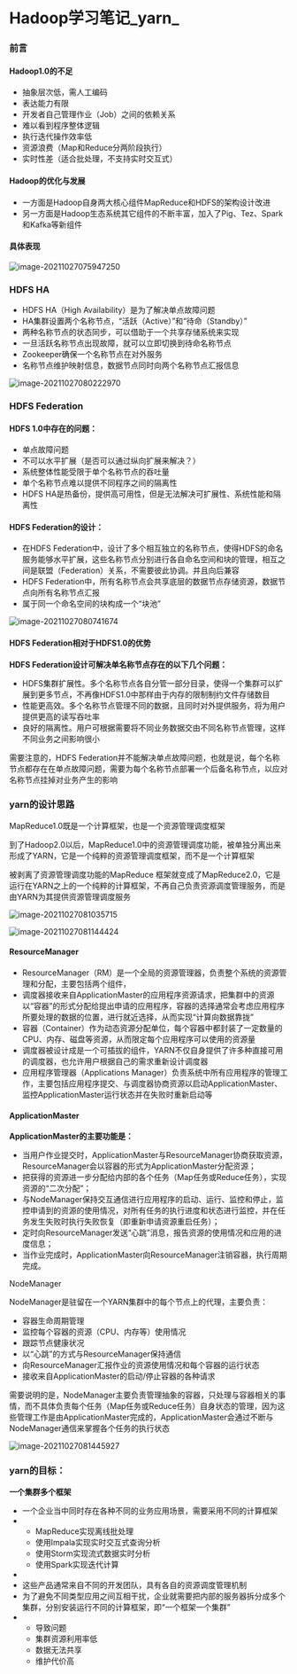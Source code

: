 # Hadoop学习笔记_yarn_

### 前言

#### Hadoop1.0的不足

- 抽象层次低，需人工编码
- 表达能力有限
- 开发者自己管理作业（Job）之间的依赖关系
- 难以看到程序整体逻辑
- 执行迭代操作效率低
- 资源浪费（Map和Reduce分两阶段执行）
- 实时性差（适合批处理，不支持实时交互式）

#### Hadoop的优化与发展

- 一方面是Hadoop自身两大核心组件MapReduce和HDFS的架构设计改进
- 另一方面是Hadoop生态系统其它组件的不断丰富，加入了Pig、Tez、Spark和Kafka等新组件



#### 具体表现

![image-20211027075947250](Hadoop学习笔记_yarn.assets/image-20211027075947250.png)

### HDFS HA

- HDFS HA（High Availability）是为了解决单点故障问题
- HA集群设置两个名称节点，“活跃（Active）”和“待命（Standby）”
- 两种名称节点的状态同步，可以借助于一个共享存储系统来实现
- 一旦活跃名称节点出现故障，就可以立即切换到待命名称节点
- Zookeeper确保一个名称节点在对外服务
- 名称节点维护映射信息，数据节点同时向两个名称节点汇报信息

![image-20211027080222970](Hadoop学习笔记_yarn.assets/image-20211027080222970.png)

### HDFS Federation

#### HDFS 1.0中存在的问题：

- 单点故障问题
- 不可以水平扩展（是否可以通过纵向扩展来解决？）
- 系统整体性能受限于单个名称节点的吞吐量
- 单个名称节点难以提供不同程序之间的隔离性
- HDFS HA是热备份，提供高可用性，但是无法解决可扩展性、系统性能和隔离性

#### HDFS Federation的设计：

- 在HDFS Federation中，设计了多个相互独立的名称节点，使得HDFS的命名服务能够水平扩展，这些名称节点分别进行各自命名空间和块的管理，相互之间是联盟（Federation）关系，不需要彼此协调。并且向后兼容
- HDFS Federation中，所有名称节点会共享底层的数据节点存储资源，数据节点向所有名称节点汇报
- 属于同一个命名空间的块构成一个“块池”

![image-20211027080741674](Hadoop学习笔记_yarn.assets/image-20211027080741674.png)

#### HDFS Federation相对于HDFS1.0的优势

**HDFS Federation设计可解决单名称节点存在的以下几个问题：**

- HDFS集群扩展性。多个名称节点各自分管一部分目录，使得一个集群可以扩展到更多节点，不再像HDFS1.0中那样由于内存的限制制约文件存储数目
- 性能更高效。多个名称节点管理不同的数据，且同时对外提供服务，将为用户提供更高的读写吞吐率
- 良好的隔离性。用户可根据需要将不同业务数据交由不同名称节点管理，这样不同业务之间影响很小



需要注意的，HDFS Federation并不能解决单点故障问题，也就是说，每个名称节点都存在在单点故障问题，需要为每个名称节点部署一个后备名称节点，以应对名称节点挂掉对业务产生的影响

### yarn的设计思路

MapReduce1.0既是一个计算框架，也是一个资源管理调度框架

到了Hadoop2.0以后，MapReduce1.0中的资源管理调度功能，被单独分离出来形成了YARN，它是一个纯粹的资源管理调度框架，而不是一个计算框架

被剥离了资源管理调度功能的MapReduce 框架就变成了MapReduce2.0，它是运行在YARN之上的一个纯粹的计算框架，不再自己负责资源调度管理服务，而是由YARN为其提供资源管理调度服务



![image-20211027081035715](Hadoop学习笔记_yarn.assets/image-20211027081035715.png)



![image-20211027081144424](Hadoop学习笔记_yarn.assets/image-20211027081144424.png)

#### ResourceManager

- ResourceManager（RM）是一个全局的资源管理器，负责整个系统的资源管理和分配，主要包括两个组件，
- 调度器接收来自ApplicationMaster的应用程序资源请求，把集群中的资源以“容器”的形式分配给提出申请的应用程序，容器的选择通常会考虑应用程序所要处理的数据的位置，进行就近选择，从而实现“计算向数据靠拢”
- 容器（Container）作为动态资源分配单位，每个容器中都封装了一定数量的CPU、内存、磁盘等资源，从而限定每个应用程序可以使用的资源量
- 调度器被设计成是一个可插拔的组件，YARN不仅自身提供了许多种直接可用的调度器，也允许用户根据自己的需求重新设计调度器
- 应用程序管理器（Applications Manager）负责系统中所有应用程序的管理工作，主要包括应用程序提交、与调度器协商资源以启动ApplicationMaster、监控ApplicationMaster运行状态并在失败时重新启动等

#### ApplicationMaster

**ApplicationMaster的主要功能是：**

- 当用户作业提交时，ApplicationMaster与ResourceManager协商获取资源，ResourceManager会以容器的形式为ApplicationMaster分配资源；
- 把获得的资源进一步分配给内部的各个任务（Map任务或Reduce任务），实现资源的“二次分配”；
- 与NodeManager保持交互通信进行应用程序的启动、运行、监控和停止，监控申请到的资源的使用情况，对所有任务的执行进度和状态进行监控，并在任务发生失败时执行失败恢复（即重新申请资源重启任务）；
- 定时向ResourceManager发送“心跳”消息，报告资源的使用情况和应用的进度信息；
- 当作业完成时，ApplicationMaster向ResourceManager注销容器，执行周期完成。



NodeManager

NodeManager是驻留在一个YARN集群中的每个节点上的代理，主要负责：

- 容器生命周期管理
- 监控每个容器的资源（CPU、内存等）使用情况
- 跟踪节点健康状况
- 以“心跳”的方式与ResourceManager保持通信
- 向ResourceManager汇报作业的资源使用情况和每个容器的运行状态
- 接收来自ApplicationMaster的启动/停止容器的各种请求

需要说明的是，NodeManager主要负责管理抽象的容器，只处理与容器相关的事情，而不具体负责每个任务（Map任务或Reduce任务）自身状态的管理，因为这些管理工作是由ApplicationMaster完成的，ApplicationMaster会通过不断与NodeManager通信来掌握各个任务的执行状态

![image-20211027081445927](Hadoop学习笔记_yarn.assets/image-20211027081445927.png)

### yarn的目标：

**一个集群多个框架**

- 一个企业当中同时存在各种不同的业务应用场景，需要采用不同的计算框架
- - MapReduce实现离线批处理
  - 使用Impala实现实时交互式查询分析
  - 使用Storm实现流式数据实时分析
  - 使用Spark实现迭代计算
- 
- 这些产品通常来自不同的开发团队，具有各自的资源调度管理机制
- 为了避免不同类型应用之间互相干扰，企业就需要把内部的服务器拆分成多个集群，分别安装运行不同的计算框架，即“一个框架一个集群”
- - 导致问题
  - 集群资源利用率低
  - 数据无法共享
  - 维护代价高

